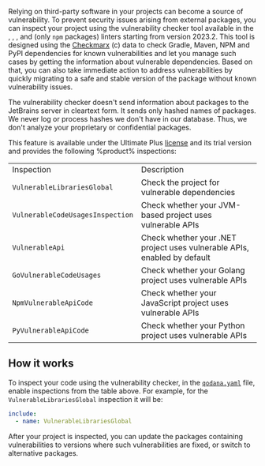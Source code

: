 [//]: # (title: Vulnerability checker)

Relying on third-party software in your projects can become a source of vulnerability. To prevent security issues arising
from external packages, you can inspect your project using the vulnerability checker tool available in the 
[](qodana-jvm.md), [](qodana-dotnet.md) [](qodana-python.md), [](qodana-go.md), and [](qodana-js.md) (only `npm` packages) linters 
starting from version 2023.2. This tool is designed using the 
[Checkmarx](https://checkmarx.com/) (c) data to check Gradle, Maven, NPM and PyPI dependencies for known vulnerabilities 
and let you manage such cases by getting the information about vulnerable dependencies. Based on that, you can also take 
immediate action to address vulnerabilities by quickly migrating to a safe and stable version of the package without 
known vulnerability issues.

The vulnerability checker doesn't send information about packages to the JetBrains server in cleartext form.
It sends only hashed names of packages. We never log or process hashes we don't have in our database. Thus, we don't 
analyze your proprietary or confidential packages.

This feature is available under the Ultimate Plus [license](pricing.md) and its trial version and provides the following
%product% inspections: 

<table>
    <tr>
        <td>Inspection</td>
        <td>Description</td>
    </tr>
    <tr>
        <td><code>VulnerableLibrariesGlobal</code></td>
        <td>Check the project for vulnerable dependencies</td>
    </tr>
    <tr>
        <td><code>VulnerableCodeUsagesInspection</code></td>
        <td>Check whether your JVM-based project uses vulnerable APIs</td>
    </tr>
    <tr>
        <td><code>VulnerableApi</code></td>
        <td>Check whether your .NET project uses vulnerable APIs, enabled by default</td>
    </tr>
    <tr>
        <td><code>GoVulnerableCodeUsages</code></td>
        <td>Check whether your Golang project uses vulnerable APIs</td>
    </tr>
    <tr>
        <td><code>NpmVulnerableApiCode</code></td>
        <td>Check whether your JavaScript project uses vulnerable APIs</td>
    </tr>
    <tr>
        <td><code>PyVulnerableApiCode</code></td>
        <td>Check whether your Python project uses vulnerable APIs</td>
    </tr>

</table>


## How it works

To inspect your code using the vulnerability checker, in the [`qodana.yaml`](qodana-yaml.md) file, enable inspections from the 
table above. For example, for the `VulnerableLibrariesGlobal` inspection it will be: 

<snippet id="package-checking-enable">

```yaml
include:
  - name: VulnerableLibrariesGlobal
```

</snippet>

After your project is inspected, you can update the packages containing vulnerabilities to versions where such 
vulnerabilities are fixed, or switch to alternative packages.